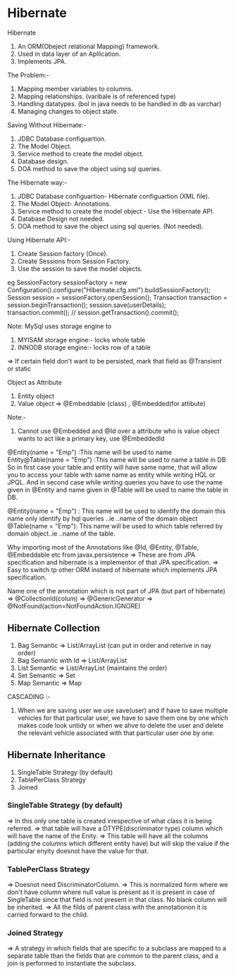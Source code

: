 # Hibernate

Hibernate


1. An ORM(Obeject relational Mapping) framework.
2. Used in data layer of an Apllication.
3. Implements JPA.


The Problem:-
1. Mapping member variables to columns.
2. Mapping relationships. (varibale is of referenced type)
3. Handling datatypes. (bol in java needs to be handled in db as varchar)
4. Managing changes to object state.


Saving Without Hibernate:-
1. JDBC Database configuartion.
2. The Model Object.
3. Service method to create the model object.
4. Database design.
5. DOA method to save the object using sql queries.

The Hibernate way:-
1. JDBC Database configuartion- Hibernate configuartion (XML file).
2. The Model Object- Annotations.
3. Service method to create the model object - Use the Hibernate API.
4. Database Design not needed.
5. DOA method to save the object using sql queries. (Not needed).

Using Hibernate API:-
1. Create Session factory (Once).
2. Create Sessions from Session Factory.
3. Use the session to save the model objects.

eg  	SessionFactory sessionFactory = new Configuration().configure("Hibernate.cfg.xml").buildSessionFactory();
		Session session = sessionFactory.openSession();
		Transaction transaction = session.beginTransaction();
		session.save(userDetails);
		transaction.commit();           // session.getTransaction().commit();
		
		
Note: 
MySql uses storage engine to 
1. MYISAM storage engine:- locks whole table
2. INNODB storage engine:- locks row of a table		


=> If certain field don't want to be persisted, mark that field as @Transient or static


Object as Attribute
1. Entity object
2. Value object  => @Embeddable (class)  , @Embedded(for attibute)

Note:- 
1. Cannot use @Embedded and @Id over a attribute who is value object wants to act like a primary key, use @EmbeddedId


@Entity(name = "Emp") :This name will be used to name Entity@Table(name = "Emp") :This name will be used to name a table in DB
So in first case your table and entity will have same name, that will allow you to access your table with same name as entity while writing HQL or JPQL.
And in second case while writing queries you have to use the name given in @Entity and name given in @Table will be used to name the table in DB.

@Entity(name = "Emp") : This name will be used to identify the domain this name only identify by hql queries ..ie ..name of the domain object
@Table(name = "Emp"): This name will be used to which table referred by domain object..ie ..name of the table.



Why importing most of the Annotations like @Id, @Entity, @Table, @Embeddable etc from javax.persistence
=> These are from JPA specification and hibernate is a implementor of that JPA specification.
=> Easy to switch tp other ORM instaed of hibernate which implements JPA specification.

Name one of the annotation which is not part of JPA (but part of hibernate)
=> @CollectionId(colum)
=> @GenericGenerator
=> @NotFound(action=NotFoundAction.IGNORE)




## Hibernate Collection
1. Bag Semantic  		 => List/ArrayList   (can put in order and reterive in nay order)
2. Bag Semantic with Id  => List/ArrayList
3. List Semantic         => List/ArrayList   (maintains the order)  
4. Set Semantic          => Set
5. Map Semantic          => Map


CASCADING :-
1. When we are saving user we use save(user) and if have to save multiple vehicles for that particular user, we have to save them one by one which makes code look untidy or when we ahve to delete the user and delete the relevant vehicle associated with that particular user one by one.



## Hibernate Inheritance
1. SingleTable Strategy (by default)
2. TablePerClass Strategy
3. Joined

### SingleTable Strategy (by default)
=> In this only one table is created irrespective of what class it is being referred.
=> that table will have a DTYPE(discriminator type) column which will have the name of the Enity.
=> This table will have all the columns (adding the columns which different entity have) but will skip the value if the particular enyity doesnot have the value for that.

### TablePerClass Strategy
=> Doesnot need DiscriminatorColumn.
=> This is normalized form where we don't have column where null value is present as it is present in case of SingleTable since that field is not present in that class. No blank column will be inherited.
=> All the filds of parent class with the annotationon it is carried forward to the child.

### Joined Strategy
=> A strategy in which fields that are specific to a subclass are mapped to a separate table than the fields that are common to the parent class, and a join is performed to instantiate the subclass.